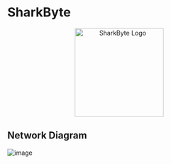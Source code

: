 # SharkByte
<p align="center">
  <img src="https://github.com/user-attachments/assets/bc30eb8c-be13-4248-98df-c477ebaea64e" width="200" alt="SharkByte Logo">
</p>

## Network Diagram
![image](https://github.com/user-attachments/assets/54c5650f-e131-447c-b261-169812bacbac)
